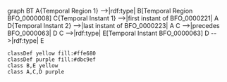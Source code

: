 graph BT
    A{Temporal Region 1} -->|rdf:type| B[Temporal Region BFO_0000008]
    C{Temporal Instant 1} -->|first instant of BFO_0000221| A
    D{Temporal Instant 2} -->|last instant of 
    BFO_0000223| A
    C -->|precedes 
    BFO_0000063| D
    C -->|rdf:type| E[Temporal Instant BFO_0000063]
    D -->|rdf:type| E

    classDef yellow fill:#ffe680
    classDef purple fill:#dbc9ef
    class B,E yellow
    class A,C,D purple